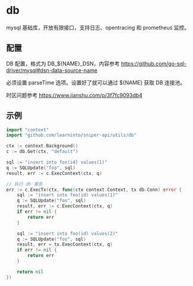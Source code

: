 # db

mysql 基础库，开放有限接口，支持日志、opentracing 和 prometheus 监控。

## 配置

DB 配置，格式为 DB_${NAME}_DSN，内容参考 https://github.com/go-sql-driver/mysql#dsn-data-source-name

必须设置 parseTime 选项。设置好了就可以通过 ${NAME} 获取 DB 连接池。

时区问题参考 https://www.jianshu.com/p/3f7fc9093db4

## 示例
```go
import "context"
import "github.com/learninto/sniper-api/utils/db"

ctx := context.Background()
c := db.Get(ctx, "default")

sql := "insert into foo(id) values(1)"
q := SQLUpdate("foo", sql)
result, err := c.ExecContext(ctx, q)

// 执行 db 事务
err := c.ExecTx(ctx, func(ctx context.Context, tx db.Conn) error {
	sql := "insert into foo(id) values(1)"
	q := SQLUpdate("foo", sql)
	result, err := c.ExecContext(ctx, q)
	if err != nil {
		return err
	}

	sql := "insert into foo(id) values(2)"
	q := SQLUpdate("foo", sql)
	result, err = tx.ExecContext(ctx, q)
	if err != nil {
		return err
	}

	return nil
})
```

